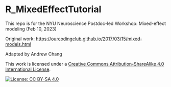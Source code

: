 # R_MixedEffectTutorial

This repo is for the NYU Neuroscience Postdoc-led Workshop: Mixed-effect modeling (Feb 10, 2023)

Original work: https://ourcodingclub.github.io/2017/03/15/mixed-models.html

Adapted by Andrew Chang

This work is licensed under a [Creative Commons Attribution-ShareAlike 4.0 International License](https://creativecommons.org/licenses/by-sa/4.0/).

[![License: CC BY-SA 4.0](https://licensebuttons.net/l/by-sa/4.0/80x15.png)](https://creativecommons.org/licenses/by-sa/4.0/)
